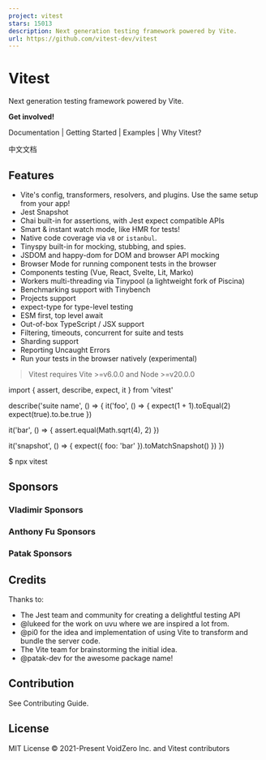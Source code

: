 ```yaml
---
project: vitest
stars: 15013
description: Next generation testing framework powered by Vite.
url: https://github.com/vitest-dev/vitest
---
```


Vitest
======

Next generation testing framework powered by Vite.

**Get involved!**

Documentation | Getting Started | Examples | Why Vitest?

中文文档

  
  

Features
--------

-   Vite's config, transformers, resolvers, and plugins. Use the same setup from your app!
-   Jest Snapshot
-   Chai built-in for assertions, with Jest expect compatible APIs
-   Smart & instant watch mode, like HMR for tests!
-   Native code coverage via `v8` or `istanbul`.
-   Tinyspy built-in for mocking, stubbing, and spies.
-   JSDOM and happy-dom for DOM and browser API mocking
-   Browser Mode for running component tests in the browser
-   Components testing (Vue, React, Svelte, Lit, Marko)
-   Workers multi-threading via Tinypool (a lightweight fork of Piscina)
-   Benchmarking support with Tinybench
-   Projects support
-   expect-type for type-level testing
-   ESM first, top level await
-   Out-of-box TypeScript / JSX support
-   Filtering, timeouts, concurrent for suite and tests
-   Sharding support
-   Reporting Uncaught Errors
-   Run your tests in the browser natively (experimental)

> Vitest requires Vite >=v6.0.0 and Node >=v20.0.0

import { assert, describe, expect, it } from 'vitest'

describe('suite name', () \=> {
  it('foo', () \=> {
    expect(1 + 1).toEqual(2)
    expect(true).to.be.true
  })

  it('bar', () \=> {
    assert.equal(Math.sqrt(4), 2)
  })

  it('snapshot', () \=> {
    expect({ foo: 'bar' }).toMatchSnapshot()
  })
})

$ npx vitest

Sponsors
--------

### Vladimir Sponsors

### Anthony Fu Sponsors

### Patak Sponsors

Credits
-------

Thanks to:

-   The Jest team and community for creating a delightful testing API
-   @lukeed for the work on uvu where we are inspired a lot from.
-   @pi0 for the idea and implementation of using Vite to transform and bundle the server code.
-   The Vite team for brainstorming the initial idea.
-   @patak-dev for the awesome package name!

Contribution
------------

See Contributing Guide.

License
-------

MIT License © 2021-Present VoidZero Inc. and Vitest contributors
